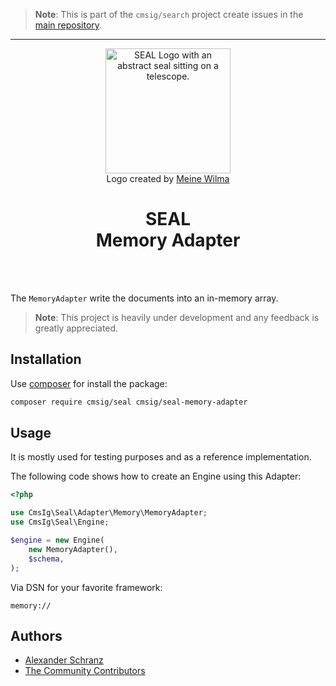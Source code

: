 > **Note**:
> This is part of the `cmsig/search` project create issues in the [main repository](https://github.com/php-cmsig/search).

---

<div align="center">
    <img alt="SEAL Logo with an abstract seal sitting on a telescope." src="https://avatars.githubusercontent.com/u/120221538?s=400&v=6" width="200" height="200">
</div>

<div align="center">Logo created by <a href="https://cargocollective.com/meinewilma">Meine Wilma</a></div>

<h1 align="center">SEAL <br /> Memory Adapter</h1>

<br />
<br />

The `MemoryAdapter` write the documents into an in-memory array.

> **Note**:
> This project is heavily under development and any feedback is greatly appreciated.

## Installation

Use [composer](https://getcomposer.org/) for install the package:

```bash
composer require cmsig/seal cmsig/seal-memory-adapter
```

## Usage

It is mostly used for testing purposes and as a reference implementation.

The following code shows how to create an Engine using this Adapter:

```php
<?php

use CmsIg\Seal\Adapter\Memory\MemoryAdapter;
use CmsIg\Seal\Engine;

$engine = new Engine(
    new MemoryAdapter(),
    $schema,
);
```

Via DSN for your favorite framework:

```env
memory://
```

## Authors

- [Alexander Schranz](https://github.com/alexander-schranz/)
- [The Community Contributors](https://github.com/php-cmsig/search/graphs/contributors)

